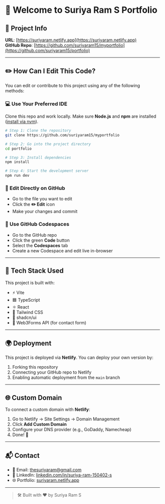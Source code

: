 
# 🌟 Welcome to Suriya Ram S Portfolio

## 🔗 Project Info

**URL**: [https://suriyaram.netlify.app](https://suriyaram.netlify.app)  
**GitHub Repo**: [https://github.com/suriyaram15/myportfolio](https://github.com/suriyaram15/portfolio)

---

## ✏️ How Can I Edit This Code?

You can edit or contribute to this project using any of the following methods:

### 💻 Use Your Preferred IDE

Clone this repo and work locally. Make sure **Node.js** and **npm** are installed ([install via nvm](https://github.com/nvm-sh/nvm#installing-and-updating)).

```bash
# Step 1: Clone the repository
git clone https://github.com/suriyaram15/myportfolio

# Step 2: Go into the project directory
cd portfolio

# Step 3: Install dependencies
npm install

# Step 4: Start the development server
npm run dev
````

### 📝 Edit Directly on GitHub

* Go to the file you want to edit
* Click the **✏️ Edit** icon
* Make your changes and commit

### 🚀 Use GitHub Codespaces

* Go to the GitHub repo
* Click the green **Code** button
* Select the **Codespaces** tab
* Create a new Codespace and edit live in-browser

---

## 🧰 Tech Stack Used

This project is built with:

* ⚡️ Vite
* 🟦 TypeScript
* ⚛️ React
* 🎨 Tailwind CSS
* 🧱 shadcn/ui
* 🧠 Web3Forms API (for contact form)

---

## 🌍 Deployment

This project is deployed via **Netlify**. You can deploy your own version by:

1. Forking this repository
2. Connecting your GitHub repo to Netlify
3. Enabling automatic deployment from the `main` branch

---

## 🌐 Custom Domain

To connect a custom domain with **Netlify**:

1. Go to Netlify → Site Settings → Domain Management
2. Click **Add Custom Domain**
3. Configure your DNS provider (e.g., GoDaddy, Namecheap)
4. Done! 🎉

---

## 📬 Contact

* 📧 Email: [thesuriyaram@gmail.com](mailto:thesuriyaram@gmail.com)
* 💼 LinkedIn: [linkedin.com/in/suriya-ram-150402-s](https://linkedin.com/in/suriya-ram-150402-s)
* 🌐 Portfolio: [suriyaram.netlify.app](https://suriyaram.netlify.app)

---

> 🛠️ Built with ❤️ by Suriya Ram S

